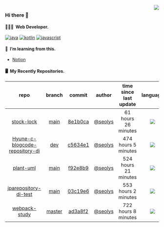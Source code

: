 <img align="right" src="https://github-readme-stats.vercel.app/api?username=seolys&show_icons=true&hide_title=true" />

### Hi there 👋

#### 🧑🏻‍💻&nbsp;&nbsp;Web Developer.


[![java](http://img.shields.io/badge/-java-black?style=flat-square&logo=)](#)
[![kotlin](http://img.shields.io/badge/-kotlin-gray?style=flat-square&logo=)](#)
[![javascript](http://img.shields.io/badge/-javascript-darkgray?style=flat-square&logo=)](#)

<!--
**seolys/seolys** is a ✨ _special_ ✨ repository because its `README.md` (this file) appears on your GitHub profile.

Here are some ideas to get you started:

- 🔭 I’m currently working on ...
- 🌱 I’m currently learning ...
- 👯 I’m looking to collaborate on ...
- 🤔 I’m looking for help with ...
- 💬 Ask me about ...
- 📫 How to reach me: ...
- 😄 Pronouns: ...
- ⚡ Fun fact: ...
-->

#### 🌱&nbsp;&nbsp;I’m learning from this.
- [Notion](https://seolnavy.notion.site/Home-f9b0154d1c6d4b6ba008ef6e4f65e709)
<!--
- [inflearn](https://github.com/seolys/TIL/blob/master/inflearn/inflearn.md)
- [book](https://github.com/seolys/TIL/blob/master/book/book.md)
- [youtube](https://github.com/seolys/TIL/blob/master/youtube/youtube.md)
-->
#### 🖥&nbsp;&nbsp;My Recently Repositories.

| repo | branch | commit | author | time since last update | language |
|:---:|:---:|:---:|:---:|:---:|:---:|
| [stock-lock](https://github.com/seolys/stock-lock) | [main](https://github.com/seolys/stock-lock/tree/main) |[8e1b0ca](https://github.com/seolys/stock-lock/commit/8e1b0cafe82d5d11d17b9fa17b814595054db108) | [@seolys](https://github.com/seolys) |61 hours 26 minutes | ![](https://img.shields.io/badge/language-Java-default.svg?style=flat-square)|
| [Hyune-c-blogcode-repository-di](https://github.com/seolys/Hyune-c-blogcode-repository-di) | [dev](https://github.com/seolys/Hyune-c-blogcode-repository-di/tree/dev) |[c5634e1](https://github.com/seolys/Hyune-c-blogcode-repository-di/commit/c5634e1b3d5f902c6365fb797f98ad808f85b84e) | [@seolys](https://github.com/seolys) |474 hours 5 minutes | ![](https://img.shields.io/badge/language-Java-default.svg?style=flat-square)|
| [plant-uml](https://github.com/seolys/plant-uml) | [main](https://github.com/seolys/plant-uml/tree/main) |[f92e8b9](https://github.com/seolys/plant-uml/commit/f92e8b95b64778b9e9488c18a1e58446da4adcc2) | [@seolys](https://github.com/seolys) |524 hours 21 minutes | ![](https://img.shields.io/badge/language-unknown-default.svg?style=flat-square)|
| [jparepository-di-test](https://github.com/seolys/jparepository-di-test) | [main](https://github.com/seolys/jparepository-di-test/tree/main) |[03c19e6](https://github.com/seolys/jparepository-di-test/commit/03c19e67864dcadcce4fe9d16c0b686133c63fbc) | [@seolys](https://github.com/seolys) |553 hours 2 minutes | ![](https://img.shields.io/badge/language-Java-default.svg?style=flat-square)|
| [webpack-study](https://github.com/seolys/webpack-study) | [master](https://github.com/seolys/webpack-study/tree/master) |[ad3a8f2](https://github.com/seolys/webpack-study/commit/ad3a8f286d9f6a7f3e39e6e5e2a251d552ace823) | [@seolys](https://github.com/seolys) |722 hours 8 minutes | ![](https://img.shields.io/badge/language-JavaScript-default.svg?style=flat-square)|


<!--
[![Tech Blog Badge](http://img.shields.io/badge/-Tech%20blog-black?style=flat-square&logo=github&link=https://zzsza.github.io/)](https://zzsza.github.io/) 
[![Linkedin Badge](https://img.shields.io/badge/-LinkedIn-blue?style=flat-square&logo=Linkedin&logoColor=white&link=https://www.linkedin.com/in/seong-yun-byeon-8183a8113/)](https://www.linkedin.com/in/seong-yun-byeon-8183a8113/) 
[![Youtube Badge](https://img.shields.io/badge/Youtube-ff0000?style=flat-square&logo=youtube&link=https://www.youtube.com/c/kyleschool)](https://www.youtube.com/c/kyleschool) 
[![Facebook Badge](https://img.shields.io/badge/-Facebook-1877f2?style=flat-square&logo=facebook&logoColor=white&link=https://www.facebook.com/zzsza)](https://www.facebook.com/zzsza) 
[![Instagram Badge](https://img.shields.io/badge/-Instagram-dd2a7b?style=flat-square&logo=instagram&logoColor=white&link=https://www.instagram.com/data.scientist/)](https://www.instagram.com/data.scientist/) 
[![Gmail Badge](https://img.shields.io/badge/-Gmail-d14836?style=flat-square&logo=Gmail&logoColor=white&link=mailto:snugyun01@gmail.com)](mailto:snugyun01@gmail.com)
-->

